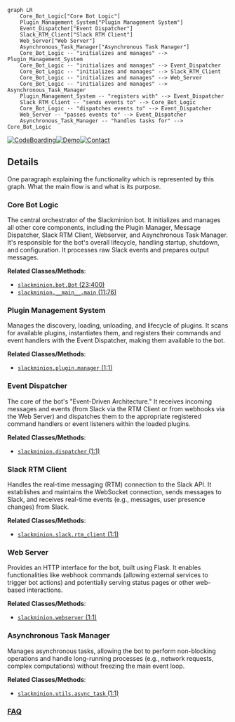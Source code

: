 ```mermaid
graph LR
    Core_Bot_Logic["Core Bot Logic"]
    Plugin_Management_System["Plugin Management System"]
    Event_Dispatcher["Event Dispatcher"]
    Slack_RTM_Client["Slack RTM Client"]
    Web_Server["Web Server"]
    Asynchronous_Task_Manager["Asynchronous Task Manager"]
    Core_Bot_Logic -- "initializes and manages" --> Plugin_Management_System
    Core_Bot_Logic -- "initializes and manages" --> Event_Dispatcher
    Core_Bot_Logic -- "initializes and manages" --> Slack_RTM_Client
    Core_Bot_Logic -- "initializes and manages" --> Web_Server
    Core_Bot_Logic -- "initializes and manages" --> Asynchronous_Task_Manager
    Plugin_Management_System -- "registers with" --> Event_Dispatcher
    Slack_RTM_Client -- "sends events to" --> Core_Bot_Logic
    Core_Bot_Logic -- "dispatches events to" --> Event_Dispatcher
    Web_Server -- "passes events to" --> Event_Dispatcher
    Asynchronous_Task_Manager -- "handles tasks for" --> Core_Bot_Logic
```

[![CodeBoarding](https://img.shields.io/badge/Generated%20by-CodeBoarding-9cf?style=flat-square)](https://github.com/CodeBoarding/GeneratedOnBoardings)[![Demo](https://img.shields.io/badge/Try%20our-Demo-blue?style=flat-square)](https://www.codeboarding.org/demo)[![Contact](https://img.shields.io/badge/Contact%20us%20-%20contact@codeboarding.org-lightgrey?style=flat-square)](mailto:contact@codeboarding.org)

## Details

One paragraph explaining the functionality which is represented by this graph. What the main flow is and what is its purpose.

### Core Bot Logic
The central orchestrator of the Slackminion bot. It initializes and manages all other core components, including the Plugin Manager, Message Dispatcher, Slack RTM Client, Webserver, and Asynchronous Task Manager. It's responsible for the bot's overall lifecycle, handling startup, shutdown, and configuration. It processes raw Slack events and prepares output messages.


**Related Classes/Methods**:

- <a href="https://github.com/pinterest/slackminion/blob/master/slackminion/bot.py#L23-L400" target="_blank" rel="noopener noreferrer">`slackminion.bot.Bot` (23:400)</a>
- <a href="https://github.com/pinterest/slackminion/blob/master/slackminion/__main__.py#L11-L76" target="_blank" rel="noopener noreferrer">`slackminion.__main__.main` (11:76)</a>


### Plugin Management System
Manages the discovery, loading, unloading, and lifecycle of plugins. It scans for available plugins, instantiates them, and registers their commands and event handlers with the Event Dispatcher, making them available to the bot.


**Related Classes/Methods**:

- <a href="https://github.com/pinterest/slackminion/blob/master/slackminion/plugin/manager.py#L1-L1" target="_blank" rel="noopener noreferrer">`slackminion.plugin.manager` (1:1)</a>


### Event Dispatcher
The core of the bot's "Event-Driven Architecture." It receives incoming messages and events (from Slack via the RTM Client or from webhooks via the Web Server) and dispatches them to the appropriate registered command handlers or event listeners within the loaded plugins.


**Related Classes/Methods**:

- <a href="https://github.com/pinterest/slackminion/blob/master/slackminion/dispatcher.py#L1-L1" target="_blank" rel="noopener noreferrer">`slackminion.dispatcher` (1:1)</a>


### Slack RTM Client
Handles the real-time messaging (RTM) connection to the Slack API. It establishes and maintains the WebSocket connection, sends messages to Slack, and receives real-time events (e.g., messages, user presence changes) from Slack.


**Related Classes/Methods**:

- <a href="https://github.com/pinterest/slackminion/blob/master/slackminion/slack/rtm_client.py#L1-L1" target="_blank" rel="noopener noreferrer">`slackminion.slack.rtm_client` (1:1)</a>


### Web Server
Provides an HTTP interface for the bot, built using Flask. It enables functionalities like webhook commands (allowing external services to trigger bot actions) and potentially serving status pages or other web-based interactions.


**Related Classes/Methods**:

- <a href="https://github.com/pinterest/slackminion/blob/master/slackminion/webserver.py#L1-L1" target="_blank" rel="noopener noreferrer">`slackminion.webserver` (1:1)</a>


### Asynchronous Task Manager
Manages asynchronous tasks, allowing the bot to perform non-blocking operations and handle long-running processes (e.g., network requests, complex computations) without freezing the main event loop.


**Related Classes/Methods**:

- <a href="https://github.com/pinterest/slackminion/blob/master/slackminion/utils/async_task.py#L1-L1" target="_blank" rel="noopener noreferrer">`slackminion.utils.async_task` (1:1)</a>




### [FAQ](https://github.com/CodeBoarding/GeneratedOnBoardings/tree/main?tab=readme-ov-file#faq)